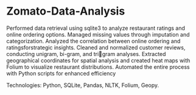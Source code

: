 # Zomato-Data-Analysis

Performed data retrieval using sqlite3 to analyze restaurant ratings and online ordering options. Managed 
missing values through imputation and categorization. Analyzed the correlation between online ordering and 
ratingsforstrategic insights. Cleaned and normalized customer reviews, conducting unigram, bi-gram, and tri￾gram analyses. Extracted geographical coordinates for spatial analysis and created heat maps with Folium to 
visualize restaurant distributions. Automated the entire process with Python scripts for enhanced efficiency


Technologies: Python, SQLite, Pandas, NLTK, Folium, Geopy.
